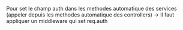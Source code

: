Pour set le champ auth dans les methodes automatique des services (appeler depuis les methodes automatique des controllers)
-> Il faut appliquer un middleware qui set req.auth 
